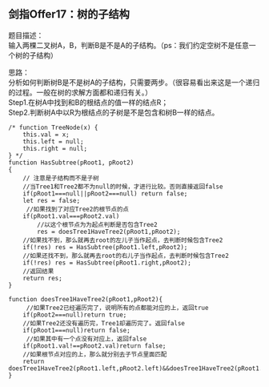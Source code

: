 ## 剑指Offer17：树的子结构
题目描述：  
输入两棵二叉树A，B，判断B是不是A的子结构。（ps：我们约定空树不是任意一个树的子结构）  
  
思路：  
分析如何判断树B是不是树A的子结构，只需要两步。（很容易看出来这是一个递归的过程。一般在树的求解方面都和递归有关。）  
Step1.在树A中找到和B的根结点的值一样的结点R；  
Step2.判断树A中以R为根结点的子树是不是包含和树B一样的结点。  
```
/* function TreeNode(x) {
    this.val = x;
    this.left = null;
    this.right = null;
} */
function HasSubtree(pRoot1, pRoot2)
{
    // 注意是子结构而不是子树
	//当Tree1和Tree2都不为null的时候，才进行比较。否则直接返回false
    if(pRoot1===null||pRoot2===null) return false;
    let res = false;
	 //如果找到了对应Tree2的根节点的点
    if(pRoot1.val===pRoot2.val) 
		//以这个根节点为为起点判断是否包含Tree2
		res = doesTree1HaveTree2(pRoot1,pRoot2);
	//如果找不到，那么就再去root的左儿子当作起点，去判断时候包含Tree2
    if(!res) res = HasSubtree(pRoot1.left,pRoot2);
	//如果还找不到，那么就再去root的右儿子当作起点，去判断时候包含Tree2
    if(!res) res = HasSubtree(pRoot1.right,pRoot2);
	//返回结果
    return res;
}

function doesTree1HaveTree2(pRoot1,pRoot2){
	 //如果Tree2已经遍历完了，说明所有的点都能对应的上，返回true
    if(pRoot2===null)return true;
	//如果Tree2还没有遍历完，Tree1却遍历完了。返回false
    if(pRoot1===null)return false;
	 //如果其中有一个点没有对应上，返回false
    if(pRoot1.val!==pRoot2.val)return false;
	//如果根节点对应的上，那么就分别去子节点里面匹配
    return doesTree1HaveTree2(pRoot1.left,pRoot2.left)&&doesTree1HaveTree2(pRoot1.right,pRoot2.right);
}
```